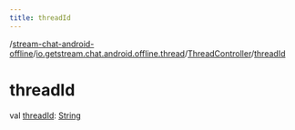 ```yaml
---
title: threadId
---
```

/[stream-chat-android-offline](../../index.md)/[io.getstream.chat.android.offline.thread](../index.md)/[ThreadController](index.md)/[threadId](threadId.md)  
  
  
  
# threadId  
val [threadId](threadId.md): [String](https://kotlinlang.org/api/latest/jvm/stdlib/kotlin/-string/index.html)
